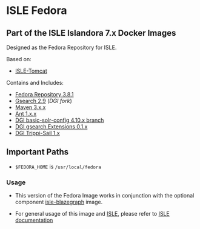 # ISLE Fedora

## Part of the ISLE Islandora 7.x Docker Images
Designed as the Fedora Repository for ISLE.

Based on:  
* [ISLE-Tomcat](https://github.com/Islandora-Collaboration-Group/isle-tomcat)

Contains and Includes:
* [Fedora Repository 3.8.1](https://duraspace.org/fedora/)
* [Gsearch 2.9](https://github.com/discoverygarden/gsearch.git) (_DGI fork_)
* [Maven 3.x.x](https://maven.apache.org/)
* [Ant 1.x.x](https://ant.apache.org/)
* [DGI basic-solr-config 4.10.x branch](https://github.com/discoverygarden/basic-solr-config/tree/4.10.x)
* [DGI gsearch Extensions 0.1.x](https://github.com/discoverygarden/dgi_gsearch_extensions.git)
* [DGI Trippi-Sail 1.x](https://github.com/discoverygarden/trippi-sail)

## Important Paths
* `$FEDORA_HOME` is `/usr/local/fedora`

### Usage
- This version of the Fedora Image works in conjunction with the optional component [isle-blazegraph](https://github.com/Islandora-Collaboration-Group/isle-blazegraph) image.
* For general usage of this image and [ISLE](https://github.com/Islandora-Collaboration-Group/ISLE), please refer to [ISLE documentation](https://islandora-collaboration-group.github.io/ISLE/)
